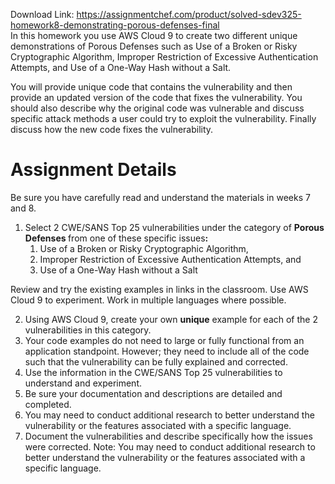 Download Link: https://assignmentchef.com/product/solved-sdev325-homework8-demonstrating-porous-defenses-final
<br>
In this homework you use AWS Cloud 9 to create two different unique demonstrations of Porous Defenses such as Use of a Broken or Risky Cryptographic Algorithm, Improper Restriction of Excessive Authentication Attempts, and Use of a One-Way Hash without a Salt.

You will provide unique code that contains the vulnerability and then provide an updated version of the code that fixes the vulnerability. You should also describe why the original code was vulnerable and discuss specific attack methods a user could try to exploit the vulnerability. Finally discuss how the new code fixes the vulnerability.

<h1>Assignment Details</h1>

Be sure you have carefully read and understand the materials in weeks 7 and 8.

<ol>

 <li>Select 2 CWE/SANS Top 25 vulnerabilities under the category of <strong>Porous Defenses </strong>from one of these specific issues<strong>: </strong>

  <ol>

   <li>Use of a Broken or Risky Cryptographic Algorithm,</li>

   <li>Improper Restriction of Excessive Authentication Attempts, and</li>

   <li>Use of a One-Way Hash without a Salt</li>

  </ol></li>

</ol>

Review and try the existing examples in links in the classroom.  Use AWS Cloud 9 to experiment. Work in multiple languages where possible.

<ol start="2">

 <li>Using AWS Cloud 9, create your own <strong>unique</strong> example for each of the 2 vulnerabilities in this category.</li>

 <li>Your code examples do not need to large or fully functional from an application standpoint. However; they need to include all of the code such that the vulnerability can be fully explained and corrected.</li>

 <li>Use the information in the CWE/SANS Top 25 vulnerabilities to understand and experiment.</li>

 <li>Be sure your documentation and descriptions are detailed and completed.</li>

 <li>You may need to conduct additional research to better understand the vulnerability or the features associated with a specific language.</li>

 <li>Document the vulnerabilities and describe specifically how the issues were corrected. Note: You may need to conduct additional research to better understand the vulnerability or the features associated with a specific language.</li>

</ol>



